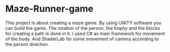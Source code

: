 # Maze-Runner-game
This project is about creating a maze game. By using UNITY software you can build the game. The rotation of the person, the trophy and the blocks for creating a path is done in it. I used C# as main framework for movement of the body. And ShaderLab for some movement of camera according to the person direction. 
